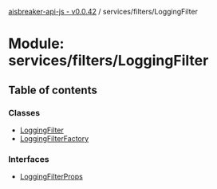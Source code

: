 [aisbreaker-api-js - v0.0.42](../README.md) / services/filters/LoggingFilter

# Module: services/filters/LoggingFilter

## Table of contents

### Classes

- [LoggingFilter](../classes/services_filters_LoggingFilter.LoggingFilter.md)
- [LoggingFilterFactory](../classes/services_filters_LoggingFilter.LoggingFilterFactory.md)

### Interfaces

- [LoggingFilterProps](../interfaces/services_filters_LoggingFilter.LoggingFilterProps.md)

